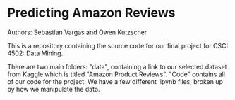 # Predicting Amazon Reviews 

Authors: Sebastian Vargas and Owen Kutzscher

This is a repository containing the source code for our final project for CSCI 4502: Data Mining. 

There are two main folders: "data", containing a link to our selected dataset from Kaggle which is titled "Amazon Product Reviews". "Code" contains all of our code for the project. We have a few different .ipynb files, broken up by how we manipulate the data.
